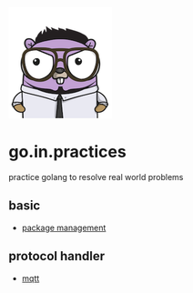 ![gopher](./icon.png)

# go.in.practices
practice golang to resolve real world problems

## basic
* [package management](./pkg)

## protocol handler
* [mqtt](./mqtt)


